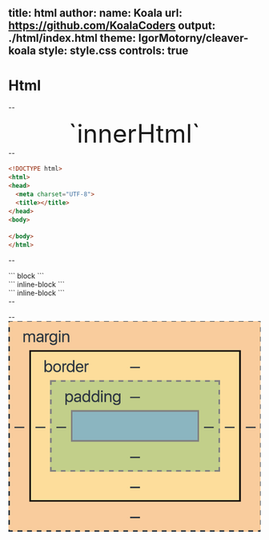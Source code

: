 title: html
author:
  name: Koala
  url: https://github.com/KoalaCoders
output: ./html/index.html
theme: IgorMotorny/cleaver-koala
style: style.css
controls: true
--

# Html

--
<div style="font-size: 50px; text-align: center;">
  `<tag>innerHtml</tag>`
</div>
--

```html
<!DOCTYPE html>
<html>
<head>
  <meta charset="UTF-8">
  <title></title>
</head>
<body>

</body>
</html>
```

--
<div class="div">
```
  block
```
</div>

<div class="span">
```
  inline-block
```
</div>
<div class="span">
```
  inline-block
```
</div>
--

--
![](./img/block-model.png)
